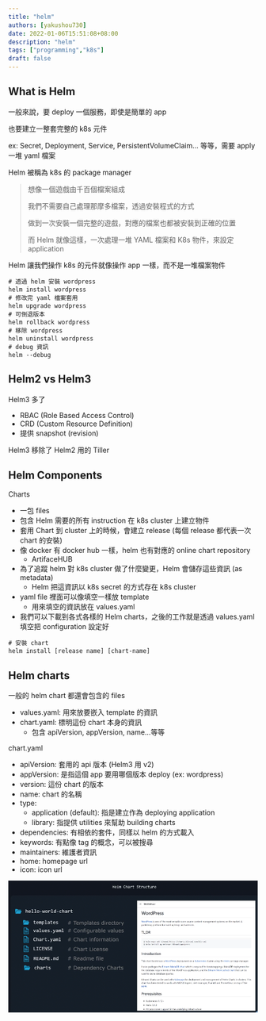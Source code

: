```yaml
---
title: "helm"
authors: [yakushou730]
date: 2022-01-06T15:51:08+08:00
description: "helm"
tags: ["programming","k8s"]
draft: false
---
```


## What is Helm

一般來說，要 deploy 一個服務，即使是簡單的 app

也要建立一整套完整的 k8s 元件

ex: Secret, Deployment, Service, PersistentVolumeClaim... 等等，需要 apply 一堆 yaml 檔案

Helm 被稱為 k8s 的 package manager

> 想像一個遊戲由千百個檔案組成
> 
> 我們不需要自己處理那摩多檔案，透過安裝程式的方式
> 
> 做到一次安裝一個完整的遊戲，對應的檔案也都被安裝到正確的位置
> 
> 而 Helm 就像這樣，一次處理一堆 YAML 檔案和 K8s 物件，來設定 application

Helm 讓我們操作 k8s 的元件就像操作 app 一樣，而不是一堆檔案物件

```shell
# 透過 helm 安裝 wordpress
helm install wordpress
# 修改完 yaml 檔案套用
helm upgrade wordpress
# 可倒退版本
helm rollback wordpress
# 移除 wordpress
helm uninstall wordpress
# debug 資訊 
helm --debug
```

## Helm2 vs Helm3 
Helm3 多了
- RBAC (Role Based Access Control)
- CRD (Custom Resource Definition)
- 提供 snapshot (revision)

Helm3 移除了 Helm2 用的 Tiller

## Helm Components
Charts
- 一包 files
- 包含 Helm 需要的所有 instruction 在 k8s cluster 上建立物件
- 套用 Chart 到 cluster 上的時候，會建立 release (每個 release 都代表一次 chart 的安裝)
- 像 docker 有 docker hub 一樣，helm 也有對應的 online chart repository
  - ArtifaceHUB
- 為了追蹤 helm 對 k8s cluster 做了什麼變更，Helm 會儲存這些資訊 (as metadata)
  - Helm 把這資訊以 k8s secret 的方式存在 k8s cluster 
- yaml file 裡面可以像填空一樣放 template
  - 用來填空的資訊放在 values.yaml
- 我們可以下載到各式各樣的 Helm charts，之後的工作就是透過 values.yaml 填空把 configuration 設定好

```shell
# 安裝 chart
helm install [release name] [chart-name]
```

## Helm charts
一般的 helm chart 都還會包含的 files
- values.yaml: 用來放要嵌入 template 的資訊
- chart.yaml: 標明這份 chart 本身的資訊
  - 包含 apiVersion, appVersion, name...等等

chart.yaml
- apiVersion: 套用的 api 版本 (Helm3 用 v2)
- appVersion: 是指這個 app 要用哪個版本 deploy (ex: wordpress)
- version: 這份 chart 的版本
- name: chart 的名稱
- type:
  - application (default): 指是建立作為 deploying application
  - library: 指提供 utilities 來幫助 building charts
- dependencies: 有相依的套件，同樣以 helm 的方式載入
- keywords: 有點像 tag 的概念，可以被搜尋
- maintainers: 維護者資訊
- home: homepage url
- icon: icon url

![helm-structure.png](/k8s/helm-structure.png)

